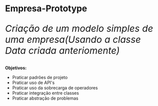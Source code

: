 # Empresa-Prototype
<p style ="font-size: 30px"><em> Criação de um modelo simples de uma empresa(Usando a classe Data criada anteriomente)</em></p>
<p><strong>Objetivos:</strong></p>
<ul>
  <li>Praticar padrões de projeto</li>
  <li>Praticar uso de API's</li>
  <li>Praticar uso da sobrecarga de operadores</li>
  <li>Praticar integração entre classes</li>
  <li>Praticar abstração de problemas</li>
</ul>

